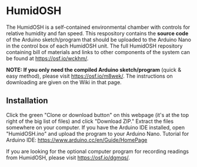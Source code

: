 # HumidOSH
The HumidOSH is a self-contained environmental chamber with controls for relative humidity and fan speed. This respository contains the **source code** of the Arduino sketch/program that should be uploaded to the Arduino Nano in the control box of each HumidOSH unit. The full HumidOSH repository containing bill of materials and links to other components of the system can be found at https://osf.io/wckhm/.

**NOTE: If you only need the compiled Arduino sketch/program** (quick & easy method), please visit https://osf.io/m8wek/. The instructions on downloading are given on the Wiki in that page.

## Installation
Click the green "Clone or download button" on this webpage (it's at the top right of the big list of files) and click "Download ZIP." Extract the files somewhere on your computer. If you have the Arduino IDE installed, open "HumidOSH.ino" and upload the program to your Arduino Nano. Tutorial for Arduino IDE: https://www.arduino.cc/en/Guide/HomePage


If you are looking for the optional computer program for recording readings from HumidOSH, please visit https://osf.io/dgmqs/.
